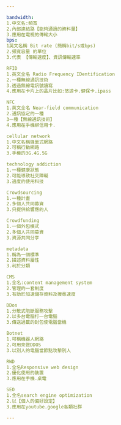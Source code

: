 ```yaml
---

bandwidth:
1.中文名:頻寬
2.內部連結路【能夠通過的資料量】
3.應用在電視的傳輸大小
bps:
1英文名稱 Bit rate (簡稱bit/s或bps)
2.頻寬容量 的單位
3.代表 【傳輸速度】、資訊傳輸速率

RFID
1.英文全名 Radio Frequency IDentification
2.一種無線通訊技術
3.透過無線電訊號讀寫
4.應用在卡片上的晶片比如:悠遊卡.健保卡.ipass

NFC
1.英文全名 Near-field communication
2.通訊協定的一種
3一種【無線通訊技術】
4.應用在手機綁信用卡.

cellular network
1.中文名稱蜂巢式網路
2.可稱行動網路
3.手機的3G.4G.5G

technology addiction
1.一種健康狀態
2.可能導致社交障礙
3.過度的使用科技

Crowdsourcing 
1.一種計畫
2.多個人共同募資
3.只提供給響應的人

Crowdfunding
1.一個外包模式
2.多個人共同募資
3.資源共同分享

metadata
1.稱為一個標準
2.描述資料屬性
3.利於分類

CMS
1.全名:content management system
2.管理的一套制度
3.有助於加速儲存資料及搜尋速度

DDos 
1.分散式阻斷服務攻擊
2.以多台電腦打一台電腦
3.傳送過載的封包使電腦當機

Botnet
1.可稱機器人網路
2.可用來做DDOS
3.以別人的電腦當節點攻擊別人

RWD
1.全名Responsive web design
2.優化使用的裝置
3.應用在手機.桌電

SEO
1.全名search engine optimization
2.以【個人的偏好設定】
3.應用在youtube.google各類社群

---
```

